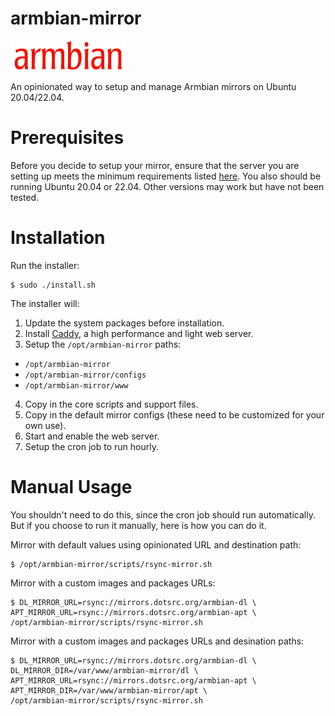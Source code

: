 # armbian-mirror

![Armbian logo](armbian-logo.png)

An opinionated way to setup and manage Armbian mirrors on Ubuntu 20.04/22.04.

# Prerequisites

Before you decide to setup your mirror, ensure that the server you are setting up meets
the minimum requirements listed [here](https://github.com/armbian/mirror). You also should
be running Ubuntu 20.04 or 22.04. Other versions may work but have not been tested.

# Installation

Run the installer:

```
$ sudo ./install.sh
```

The installer will:
1. Update the system packages before installation.
2. Install [Caddy](https://caddyserver.com), a high performance and light web server.
3. Setup the `/opt/armbian-mirror` paths:
  * `/opt/armbian-mirror`
  * `/opt/armbian-mirror/configs`
  * `/opt/armbian-mirror/www`
4. Copy in the core scripts and support files.
5. Copy in the default mirror configs (these need to be customized for your own use).
6. Start and enable the web server.
7. Setup the cron job to run hourly.

# Manual Usage

You shouldn't need to do this, since the cron job should run automatically. But if you choose to run it manually, here is how you can do it.

Mirror with default values using opinionated URL and destination path:

```
$ /opt/armbian-mirror/scripts/rsync-mirror.sh
```

Mirror with a custom images and packages URLs:

```
$ DL_MIRROR_URL=rsync://mirrors.dotsrc.org/armbian-dl \
APT_MIRROR_URL=rsync://mirrors.dotsrc.org/armbian-apt \
/opt/armbian-mirror/scripts/rsync-mirror.sh
```

Mirror with a custom images and packages URLs and desination paths:

```
$ DL_MIRROR_URL=rsync://mirrors.dotsrc.org/armbian-dl \
DL_MIRROR_DIR=/var/www/armbian-mirror/dl \
APT_MIRROR_URL=rsync://mirrors.dotsrc.org/armbian-apt \
APT_MIRROR_DIR=/var/www/armbian-mirror/apt \
/opt/armbian-mirror/scripts/rsync-mirror.sh
```
